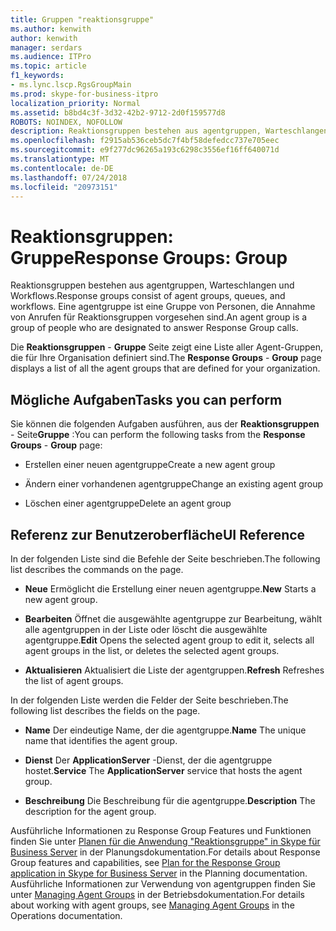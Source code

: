 ```yaml
---
title: Gruppen "reaktionsgruppe"
ms.author: kenwith
author: kenwith
manager: serdars
ms.audience: ITPro
ms.topic: article
f1_keywords:
- ms.lync.lscp.RgsGroupMain
ms.prod: skype-for-business-itpro
localization_priority: Normal
ms.assetid: b8bd4c3f-3d32-42b2-9712-2d0f159577d8
ROBOTS: NOINDEX, NOFOLLOW
description: Reaktionsgruppen bestehen aus agentgruppen, Warteschlangen und Workflows. Eine agentgruppe ist eine Gruppe von Personen, die Annahme von Anrufen für Reaktionsgruppen vorgesehen sind.
ms.openlocfilehash: f2915ab536ceb5dc7f4bf58defedcc737e705eec
ms.sourcegitcommit: e9f277dc96265a193c6298c3556ef16ff640071d
ms.translationtype: MT
ms.contentlocale: de-DE
ms.lasthandoff: 07/24/2018
ms.locfileid: "20973151"
---
```

# <a name="response-groups-group"></a><span data-ttu-id="3e2d9-104">Reaktionsgruppen: Gruppe</span><span class="sxs-lookup"><span data-stu-id="3e2d9-104">Response Groups: Group</span></span>
 
<span data-ttu-id="3e2d9-105">Reaktionsgruppen bestehen aus agentgruppen, Warteschlangen und Workflows.</span><span class="sxs-lookup"><span data-stu-id="3e2d9-105">Response groups consist of agent groups, queues, and workflows.</span></span> <span data-ttu-id="3e2d9-106">Eine agentgruppe ist eine Gruppe von Personen, die Annahme von Anrufen für Reaktionsgruppen vorgesehen sind.</span><span class="sxs-lookup"><span data-stu-id="3e2d9-106">An agent group is a group of people who are designated to answer Response Group calls.</span></span> 
  
<span data-ttu-id="3e2d9-107">Die **Reaktionsgruppen** - **Gruppe** Seite zeigt eine Liste aller Agent-Gruppen, die für Ihre Organisation definiert sind.</span><span class="sxs-lookup"><span data-stu-id="3e2d9-107">The **Response Groups** - **Group** page displays a list of all the agent groups that are defined for your organization.</span></span>
  
## <a name="tasks-you-can-perform"></a><span data-ttu-id="3e2d9-108">Mögliche Aufgaben</span><span class="sxs-lookup"><span data-stu-id="3e2d9-108">Tasks you can perform</span></span>

<span data-ttu-id="3e2d9-109">Sie können die folgenden Aufgaben ausführen, aus der **Reaktionsgruppen** - Seite**Gruppe** :</span><span class="sxs-lookup"><span data-stu-id="3e2d9-109">You can perform the following tasks from the **Response Groups** - **Group** page:</span></span>
  
- <span data-ttu-id="3e2d9-110">Erstellen einer neuen agentgruppe</span><span class="sxs-lookup"><span data-stu-id="3e2d9-110">Create a new agent group</span></span>
    
- <span data-ttu-id="3e2d9-111">Ändern einer vorhandenen agentgruppe</span><span class="sxs-lookup"><span data-stu-id="3e2d9-111">Change an existing agent group</span></span>
    
- <span data-ttu-id="3e2d9-112">Löschen einer agentgruppe</span><span class="sxs-lookup"><span data-stu-id="3e2d9-112">Delete an agent group</span></span>
    
## <a name="ui-reference"></a><span data-ttu-id="3e2d9-113">Referenz zur Benutzeroberfläche</span><span class="sxs-lookup"><span data-stu-id="3e2d9-113">UI Reference</span></span>

<span data-ttu-id="3e2d9-114">In der folgenden Liste sind die Befehle der Seite beschrieben.</span><span class="sxs-lookup"><span data-stu-id="3e2d9-114">The following list describes the commands on the page.</span></span>
  
- <span data-ttu-id="3e2d9-115">**Neue** Ermöglicht die Erstellung einer neuen agentgruppe.</span><span class="sxs-lookup"><span data-stu-id="3e2d9-115">**New** Starts a new agent group.</span></span>
    
- <span data-ttu-id="3e2d9-116">**Bearbeiten** Öffnet die ausgewählte agentgruppe zur Bearbeitung, wählt alle agentgruppen in der Liste oder löscht die ausgewählte agentgruppe.</span><span class="sxs-lookup"><span data-stu-id="3e2d9-116">**Edit** Opens the selected agent group to edit it, selects all agent groups in the list, or deletes the selected agent groups.</span></span>
    
- <span data-ttu-id="3e2d9-117">**Aktualisieren** Aktualisiert die Liste der agentgruppen.</span><span class="sxs-lookup"><span data-stu-id="3e2d9-117">**Refresh** Refreshes the list of agent groups.</span></span>
    
<span data-ttu-id="3e2d9-118">In der folgenden Liste werden die Felder der Seite beschrieben.</span><span class="sxs-lookup"><span data-stu-id="3e2d9-118">The following list describes the fields on the page.</span></span>
  
- <span data-ttu-id="3e2d9-119">**Name** Der eindeutige Name, der die agentgruppe.</span><span class="sxs-lookup"><span data-stu-id="3e2d9-119">**Name** The unique name that identifies the agent group.</span></span>
    
- <span data-ttu-id="3e2d9-120">**Dienst** Der **ApplicationServer** -Dienst, der die agentgruppe hostet.</span><span class="sxs-lookup"><span data-stu-id="3e2d9-120">**Service** The **ApplicationServer** service that hosts the agent group.</span></span>
    
- <span data-ttu-id="3e2d9-121">**Beschreibung** Die Beschreibung für die agentgruppe.</span><span class="sxs-lookup"><span data-stu-id="3e2d9-121">**Description** The description for the agent group.</span></span>
    
<span data-ttu-id="3e2d9-122">Ausführliche Informationen zu Response Group Features und Funktionen finden Sie unter [Planen für die Anwendung "Reaktionsgruppe" in Skype für Business Server](../../../plan-your-deployment/enterprise-voice-solution/response-group.md) in der Planungsdokumentation.</span><span class="sxs-lookup"><span data-stu-id="3e2d9-122">For details about Response Group features and capabilities, see [Plan for the Response Group application in Skype for Business Server](../../../plan-your-deployment/enterprise-voice-solution/response-group.md) in the Planning documentation.</span></span> <span data-ttu-id="3e2d9-123">Ausführliche Informationen zur Verwendung von agentgruppen finden Sie unter [Managing Agent Groups](http://technet.microsoft.com/library/36084cdc-38f1-4c45-922f-f81c7e86210c.aspx) in der Betriebsdokumentation.</span><span class="sxs-lookup"><span data-stu-id="3e2d9-123">For details about working with agent groups, see [Managing Agent Groups](http://technet.microsoft.com/library/36084cdc-38f1-4c45-922f-f81c7e86210c.aspx) in the Operations documentation.</span></span>
  

